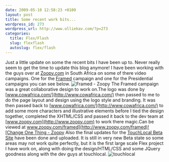 ```yaml
--- 
date: 2009-05-10 12:58:23 +0100
layout: post
title: Some recent work bits...
wordpress_id: 273
wordpress_url: http://www.olliekav.com/?p=273
categories: 
  title: Flex/Flash
  slug: flexflash
  autoslug: flex/flash
---
```

Just a little update on some the recent bits I have been up to. Never really seem to get the time to update this blog anymore! <!--more-->
I have been working with the guys over at [Zoopy.com](http://zoopy.com) in South Africa on some of there video campaigns. One for the [Framed](http://zoopy.com/framed) campaign and one for the Presidential campaigns you can see below.
![Framed - Zoopy](http://www.olliekav.com/wp-content/uploads/2009/05/zoopy-framed-large.gif "Framed - Zoopy")
The Framed campaign was a great collaborative design to work on.The logo was done by [www.cowafrica.com/](http://www.cowafrica.com/) then passed to me to do the page layout and design using the logo style and branding.
It was then passed back to [www.cowafrica.com/](http://www.cowafrica.com/) to add some more characters and illustrative elements before I tied the design together, completed the XHTML/CSS and passed it back to the dev team at [www.zoopy.com](http://www.zoopy.com) to work there magic.Can be viewed at [www.zoopy.com/framed](http://www.zoopy.com/framed)![Change One Thing - Zoopy](http://www.olliekav.com/wp-content/uploads/2009/05/cot-zoopy-final.gif "Change One Thing - Zoopy")
Also the final updates for the [TouchLocal Beta Site](http://beta.touchlocal.com) have been done and uploaded. It is still in very new Beta state so some areas may not work quite perfectly, but it is the first large scale Flex project I have work on, along with doing the design/HTML/CSS and some JQuery goodness along with the dev guys at touchlocal.
![touchlocal](http://www.olliekav.com/wp-content/uploads/2009/05/touchlocal.gif "touchlocal")
